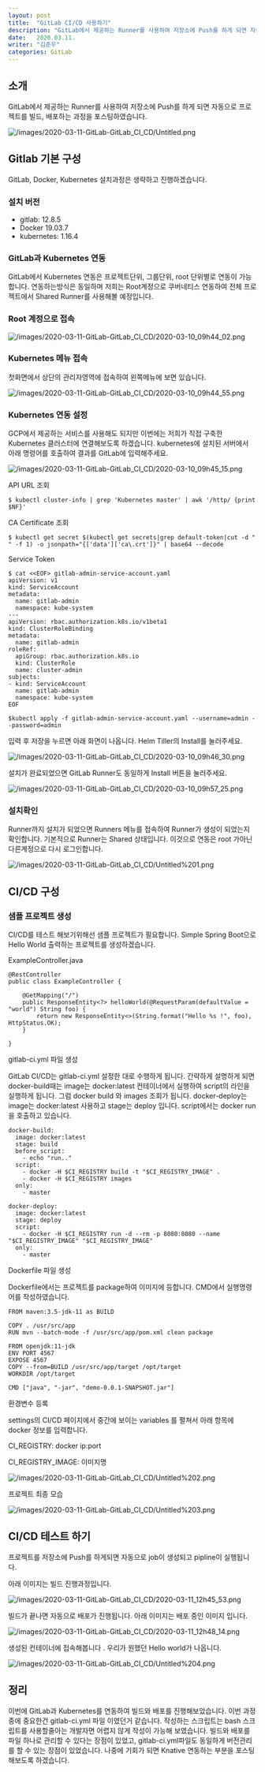 ```yaml
---
layout: post
title:  "GitLab CI/CD 사용하기"
description: "GitLab에서 제공하는 Runner를 사용하여 저장소에 Push를 하게 되면 자동으로 프로젝트를 빌드, 배포하는 과정을 포스팅하였습니다. "
date:   2020.03.11.
writer: "김준우"
categories: GitLab
---
```

## 소개

GitLab에서 제공하는 Runner를 사용하여 저장소에 Push를 하게 되면 자동으로 프로젝트를 빌드, 배포하는 과정을 포스팅하였습니다. 

![/images/2020-03-11-GitLab-GitLab_CI_CD/Untitled.png](/images/2020-03-11-GitLab-GitLab_CI_CD/Untitled.png)

## Gitlab 기본 구성

GitLab, Docker, Kubernetes 설치과정은 생략하고 진행하겠습니다.

### 설치 버전

- gitlab: 12.8.5
- Docker 19.03.7
- kubernetes: 1.16.4

### GitLab과 Kubernetes 연동

GitLab에서 Kubernetes 연동은 프로젝트단위, 그룹단위, root 단위별로 연동이 가능합니다. 연동하는방식은 동일하며 저희는 Root계정으로 쿠버네티스 연동하여 전체 프로젝트에서  Shared Runner를 사용해볼 예정입니다.

### Root 계정으로 접속

![/images/2020-03-11-GitLab-GitLab_CI_CD/2020-03-10_09h44_02.png](/images/2020-03-11-GitLab-GitLab_CI_CD/2020-03-10_09h44_02.png)

### Kubernetes 메뉴 접속

첫화면에서 상단의 관리자영역에 접속하여 왼쪽메뉴에 보면 있습니다.

![/images/2020-03-11-GitLab-GitLab_CI_CD/2020-03-10_09h44_55.png](/images/2020-03-11-GitLab-GitLab_CI_CD/2020-03-10_09h44_55.png)

### Kubernetes 연동 설정

GCP에서 제공하는 서비스를 사용해도 되지만 이번에는 저희가 직접 구축한 Kubernetes 클러스터에 연결해보도록 하겠습니다. kubernetes에 설치된 서버에서 아래 명령어를 호출하여 결과를 GitLab에 입력해주세요.

![/images/2020-03-11-GitLab-GitLab_CI_CD/2020-03-10_09h45_15.png](/images/2020-03-11-GitLab-GitLab_CI_CD/2020-03-10_09h45_15.png)

API URL 조회

    $ kubectl cluster-info | grep 'Kubernetes master' | awk '/http/ {print $NF}'

CA Certificate 조회

    $ kubectl get secret $(kubectl get secrets|grep default-token|cut -d " " -f 1) -o jsonpath="{['data']['ca\.crt']}" | base64 --decode

Service Token

    $ cat <<EOF> gitlab-admin-service-account.yaml
    apiVersion: v1
    kind: ServiceAccount
    metadata:
      name: gitlab-admin
      namespace: kube-system
    ---
    apiVersion: rbac.authorization.k8s.io/v1beta1
    kind: ClusterRoleBinding
    metadata:
      name: gitlab-admin
    roleRef:
      apiGroup: rbac.authorization.k8s.io
      kind: ClusterRole
      name: cluster-admin
    subjects:
    - kind: ServiceAccount
      name: gitlab-admin
      namespace: kube-system
    EOF
    
    $kubectl apply -f gitlab-admin-service-account.yaml --username=admin --password=admin

입력 후 저장을 누르면 아래 화면이 나옵니다. Helm Tiller의 Install를 눌러주세요.

![/images/2020-03-11-GitLab-GitLab_CI_CD/2020-03-10_09h46_30.png](/images/2020-03-11-GitLab-GitLab_CI_CD/2020-03-10_09h46_30.png)

설치가 완료되었으면 GitLab Runner도 동일하게 Install 버튼을 눌러주세요.

![/images/2020-03-11-GitLab-GitLab_CI_CD/2020-03-10_09h57_25.png](/images/2020-03-11-GitLab-GitLab_CI_CD/2020-03-10_09h57_25.png)

### 설치확인

Runner까지 설치가 되었으면 Runners 메뉴를 접속하여 Runner가 생성이 되었는지 확인합니다. 기본적으로 Runner는 Shared 상태입니다. 이것으로 연동은 root 가아닌 다른계정으로 다시 로그인합니다.

![/images/2020-03-11-GitLab-GitLab_CI_CD/Untitled%201.png](/images/2020-03-11-GitLab-GitLab_CI_CD/Untitled%201.png)

## CI/CD 구성

### 샘플 프로젝트 생성

CI/CD를 테스트 해보기위해선 샘플 프로젝트가 필요합니다. Simple Spring Boot으로 Hello World 출력하는 프로젝트를 생성하겠습니다. 

ExampleController.java

    @RestController
    public class ExampleController {
    
        @GetMapping("/")
        public ResponseEntity<?> helloWorld(@RequestParam(defaultValue = "world") String foo) {
            return new ResponseEntity<>(String.format("Hello %s !", foo), HttpStatus.OK);
        }
    
    }

gitlab-ci.yml 파일 생성

GitLab CI/CD는 gitlab-ci.yml 설정한 대로 수행하게 됩니다. 간략하게 설명하게 되면 docker-build때는 image는 docker:latest 컨테이너에서 실행하여 script의 라인을 실행하게 됩니다. 그럼 docker build 와 images 조회가 됩니다. docker-deploy는 image는 docker:latest 사용하고 stage는 deploy 입니다. script에서는 docker run을 호출하고 있습니다.

    docker-build:
      image: docker:latest
      stage: build
      before_script:
        - echo "run.."
      script:
        - docker -H $CI_REGISTRY build -t "$CI_REGISTRY_IMAGE" .
        - docker -H $CI_REGISTRY images
      only:
        - master
    
    docker-deploy:
      image: docker:latest
      stage: deploy
      script:
        - docker -H $CI_REGISTRY run -d --rm -p 8080:8080 --name "$CI_REGISTRY_IMAGE" "$CI_REGISTRY_IMAGE"
      only:
        - master

Dockerfile 파일 생성

Dockerfile에서는 프로젝트를 package하여 이미지에 등합니다. CMD에서 실행명령어를 작성하였습니다.

    FROM maven:3.5-jdk-11 as BUILD
    
    COPY . /usr/src/app
    RUN mvn --batch-mode -f /usr/src/app/pom.xml clean package
    
    FROM openjdk:11-jdk
    ENV PORT 4567
    EXPOSE 4567
    COPY --from=BUILD /usr/src/app/target /opt/target
    WORKDIR /opt/target
    
    CMD ["java", "-jar", "demo-0.0.1-SNAPSHOT.jar"]

환경변수 등록

settings의 CI/CD 페이지에서 중간에 보이는 variables 를 펼쳐서 아래 항목에 docker 정보를 입력합니다. 

 CI_REGISTRY:  docker ip:port

CI_REGISTRY_IMAGE:  이미지명

![/images/2020-03-11-GitLab-GitLab_CI_CD/Untitled%202.png](/images/2020-03-11-GitLab-GitLab_CI_CD/Untitled%202.png)

프로젝트 최종 모습

![/images/2020-03-11-GitLab-GitLab_CI_CD/Untitled%203.png](/images/2020-03-11-GitLab-GitLab_CI_CD/Untitled%203.png)

## CI/CD 테스트 하기

프로젝트를 저장소에 Push를 하게되면 자동으로 job이 생성되고 pipline이 실행됩니다. 

아래 이미지는 빌드 진행과정입니다.

![/images/2020-03-11-GitLab-GitLab_CI_CD/2020-03-11_12h45_53.png](/images/2020-03-11-GitLab-GitLab_CI_CD/2020-03-11_12h45_53.png)

빌드가 끝나면 자동으로 배포가 진행됩니다. 아래 이미지는 배포 중인 이미지 입니다.

![/images/2020-03-11-GitLab-GitLab_CI_CD/2020-03-11_12h48_14.png](/images/2020-03-11-GitLab-GitLab_CI_CD/2020-03-11_12h48_14.png)

생성된 컨테이너에 접속해봅니다 . 우리가 원했던 Hello world가 나옵니다.

![/images/2020-03-11-GitLab-GitLab_CI_CD/Untitled%204.png](/images/2020-03-11-GitLab-GitLab_CI_CD/Untitled%204.png)

## 정리

이번에 GitLab과 Kubernetes를 연동하여 빌드와 배포를 진행해보았습니다. 이번 과정중에 중요한건 gitlab-ci.yml 파일 이였던거 같습니다. 작성하는 스크립트는 bash 스크립트를 사용할줄아는 개발자면 어렵지 않게 작성이 가능해 보였습니다. 빌드와 배포를 파일 하나로 관리할 수 있다는 장점이 있었고, gitlab-ci.yml파일도 동일하게 버전관리를 할 수 있는 장점이 있었습니다.  나중에 기회가 되면 Knative 연동하는 부분을 포스팅해보도록 하겠습니다.
